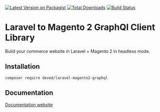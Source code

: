 [![Latest Version on Packagist](https://img.shields.io/packagist/v/deved/laravel-magento2-graphql.svg?style=flat-square)](https://packagist.org/packages/deved/laravel-magento2-graphql)
[![Total Downloads](https://img.shields.io/packagist/dt/deved/laravel-magento2-graphql.svg?style=flat-square)](https://packagist.org/packages/deved/laravel-magento2-graphql)
[![Build Status](https://travis-ci.org/deved-it/laravel-magento2-graphql.svg?branch=main)](https://travis-ci.org/deved-it/laravel-magento2-graphql)

# Laravel to Magento 2 GraphQl Client Library

Build your commerce website in Laravel + Magento 2 in headless mode.

## Installation

    composer require deved/laravel-magento2-graphql

## Documentation

[Documentation website](https://deved-it.github.io/laravel-magento2-graphql/)
